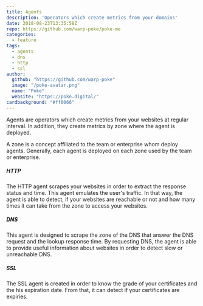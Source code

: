```yaml
---
title: Agents
description: 'Operators which create metrics from your domains'
date: 2018-08-23T13:35:58Z
repo: https://github.com/warp-poke/poke-me
categories:
  - feature
tags:
  - agents
  - dns
  - http
  - ssl
author:
  github: "https://github.com/warp-poke"
  image: "/poke-avatar.png"
  name: "Poke"
  website: "https://poke.digital/"
cardbackground: "#ff0066"
---
```


Agents are operators which create metrics from your websites at regular interval. In addition, they create metrics by zone where the agent is deployed.

A zone is a concept affiliated to the team or enterprise whom deploy agents. Generally, each agent is deployed on each zone used by the team or enterprise.

##### HTTP

The HTTP agent scrapes your websites in order to extract the response status and time. This agent emulates the user's traffic. In that way, the agent is able to detect, if your websites are reachable or not and how many times it can take from the zone to access your websites.

##### DNS

This agent is designed to scrape the zone of the DNS that answer the DNS request and the lookup response time. By requesting DNS, the agent is able to provide useful information about websites in order to detect slow or unreachable DNS.

##### SSL

The SSL agent is created in order to know the grade of your certificates and the his expiration date. From that, it can detect if your certificates are expiries.
